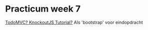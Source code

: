 # Practicum week 7

[TodoMVC? KnockoutJS Tutorial?](https://todomvc.com/)
Als 'bootstrap' voor eindopdracht
